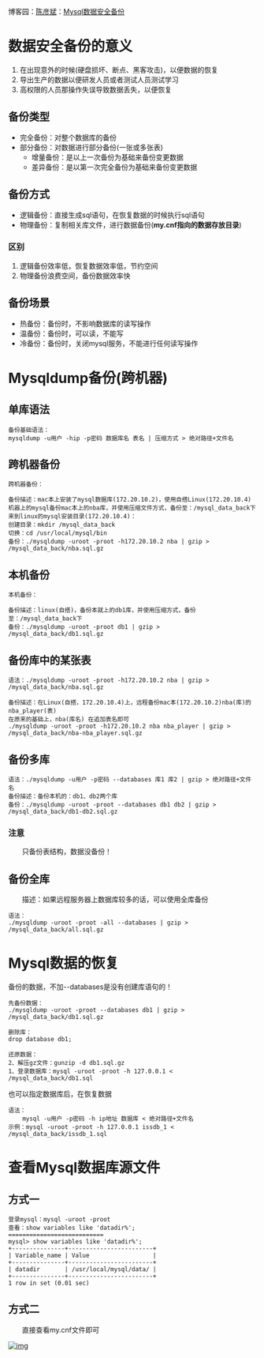 

博客园：[陈彦斌](https://www.cnblogs.com/chenyanbin/)：[Mysql数据安全备份](https://www.cnblogs.com/chenyanbin/p/14020293.html)





# 数据安全备份的意义

1. 在出现意外的时候(硬盘损坏、断点、黑客攻击)，以便数据的恢复
2. 导出生产的数据以便研发人员或者测试人员测试学习
3. 高权限的人员那操作失误导致数据丢失，以便恢复

## 备份类型

- 完全备份：对整个数据库的备份
- 部分备份：对数据进行部分备份(一张或多张表)
  - 增量备份：是以上一次备份为基础来备份变更数据
  - 差异备份：是以第一次完全备份为基础来备份变更数据

## 备份方式

- 逻辑备份：直接生成sql语句，在恢复数据的时候执行sql语句
- 物理备份：复制相关库文件，进行数据备份(**my.cnf指向的数据存放目录**)

### 区别

1. 逻辑备份效率低，恢复数据效率低，节约空间
2. 物理备份浪费空间，备份数据效率快

## 备份场景

- 热备份：备份时，不影响数据库的读写操作
- 温备份：备份时，可以读，不能写
- 冷备份：备份时，关闭mysql服务，不能进行任何读写操作

# Mysqldump备份(跨机器)

## 单库语法

```mysql
备份基础语法：
mysqldump -u用户 -hip -p密码 数据库名 表名 | 压缩方式 > 绝对路径+文件名
```

## 跨机器备份

```
跨机器备份：

备份描述：mac本上安装了mysql数据库(172.20.10.2)，使用自搭Linux(172.20.10.4)机器上的mysql备份mac本上的nba库，并使用压缩文件方式，备份至：/mysql_data_back下
来到linux的mysql安装目录(172.20.10.4)：
创建目录：mkdir /mysql_data_back
切换：cd /usr/local/mysql/bin
备份：./mysqldump -uroot -proot -h172.20.10.2 nba | gzip > /mysql_data_back/nba.sql.gz
```

## 本机备份

```
本机备份：

备份描述：linux(自搭)，备份本就上的db1库，并使用压缩方式，备份至：/mysql_data_back下
备份：./mysqldump -uroot -proot db1 | gzip > /mysql_data_back/db1.sql.gz
```

## 备份库中的某张表

```
语法：./mysqldump -uroot -proot -h172.20.10.2 nba | gzip > /mysql_data_back/nba.sql.gz

备份描述：在Linux(自搭，172.20.10.4)上，远程备份mac本(172.20.10.2)nba(库)的nba_player(表)
在原来的基础上，nba(库名) 在追加表名即可
./mysqldump -uroot -proot -h172.20.10.2 nba nba_player | gzip > /mysql_data_back/nba-nba_player.sql.gz
```

## 备份多库

```
语法：./mysqldump -u用户 -p密码 --databases 库1 库2 | gzip > 绝对路径+文件名
备份描述：备份本机的：db1、db2两个库
备份：./mysqldump -uroot -proot --databases db1 db2 | gzip > /mysql_data_back/db1-db2.sql.gz
```

### 注意

　　只备份表结构，数据没备份！

## 备份全库

　　描述：如果远程服务器上数据库较多的话，可以使用全库备份

```
语法：
./mysqldump -uroot -proot -all --databases | gzip > /mysql_data_back/all.sql.gz
```



# Mysql数据的恢复

备份的数据，不加--databases是没有创建库语句的！

```
先备份数据：
./mysqldump -uroot -proot --databases db1 | gzip > /mysql_data_back/db1.sql.gz

删除库：
drop database db1;

还原数据：
2、解压gz文件：gunzip -d db1.sql.gz
1、登录数据库：mysql -uroot -proot -h 127.0.0.1 < /mysql_data_back/db1.sql
```

也可以指定数据库后，在恢复数据

```
语法：
    mysql -u用户 -p密码 -h ip地址 数据库 < 绝对路径+文件名
示例：mysql -uroot -proot -h 127.0.0.1 issdb_1 < /mysql_data_back/issdb_1.sql
```

# 查看Mysql数据库源文件

## 方式一

```
登录mysql：mysql -uroot -proot
查看：show variables like 'datadir%';
===========================
mysql> show variables like 'datadir%';
+---------------+------------------------+
| Variable_name | Value                  |
+---------------+------------------------+
| datadir       | /usr/local/mysql/data/ |
+---------------+------------------------+
1 row in set (0.01 sec)
```

## 方式二

　　直接查看my.cnf文件即可

[![img](https://img2020.cnblogs.com/blog/1504448/202011/1504448-20201122214031000-1184156530.png)](https://img2020.cnblogs.com/blog/1504448/202011/1504448-20201122214031000-1184156530.png) 